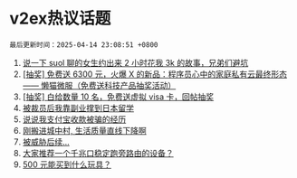 # v2ex热议话题

`最后更新时间：2025-04-14 23:08:51 +0800`

1. [说一下 suol 聊的女生约出来 2 小时花我 3k 的故事，兄弟们避坑](https://www.v2ex.com/t/1125325)
1. [[抽奖] 免费送 6300 元，火爆 X 的新品：程序员心中的家庭私有云最终形态 —— 懒猫微服（免费送科技产品抽奖活动）](https://www.v2ex.com/t/1125323)
1. [[抽奖] 白给数量 10 名，免费送虚拟 visa 卡，回帖抽奖](https://www.v2ex.com/t/1125241)
1. [被裁员后我靠副业撑到日本留学](https://www.v2ex.com/t/1125200)
1. [说说我支付宝收款被骗的经历](https://www.v2ex.com/t/1125306)
1. [刚搬进城中村, 生活质量直线下降啊](https://www.v2ex.com/t/1125202)
1. [被威胁后续...](https://www.v2ex.com/t/1125332)
1. [大家推荐一个千兆口稳定跑旁路由的设备？](https://www.v2ex.com/t/1125198)
1. [500 元能买到什么玩具？](https://www.v2ex.com/t/1125270)

